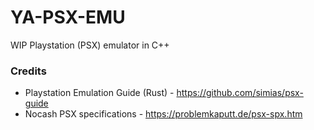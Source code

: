 # YA-PSX-EMU

WIP Playstation (PSX) emulator in C++

### Credits

* Playstation Emulation Guide (Rust) - https://github.com/simias/psx-guide
* Nocash PSX specifications - https://problemkaputt.de/psx-spx.htm